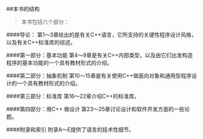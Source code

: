 ##本书的结构

>本书包括六个部分：

####导论：
第1～3章给出的是有关C++语言，它所支持的关键性程序设计风格，以及有关C++标准库的综述。

####第一部分：基本功能
第4～9章是有关C++内部类型，以及由它们出发构造程序的基本功能的一个具有教材形式的介绍。

####第二部分：抽象机制
第10～15章是有关使用C++做面向对象和通用型程序设计的一个具有教材形式的介绍。

####第三部分：标准库
第16～22章介绍C++的标准库。

####第四部分：用C++ 做设计
第23～25章讨论设计和软件开发方面的一些论题。

####附录和索引
附录A～E提供了语言的技术性细节。